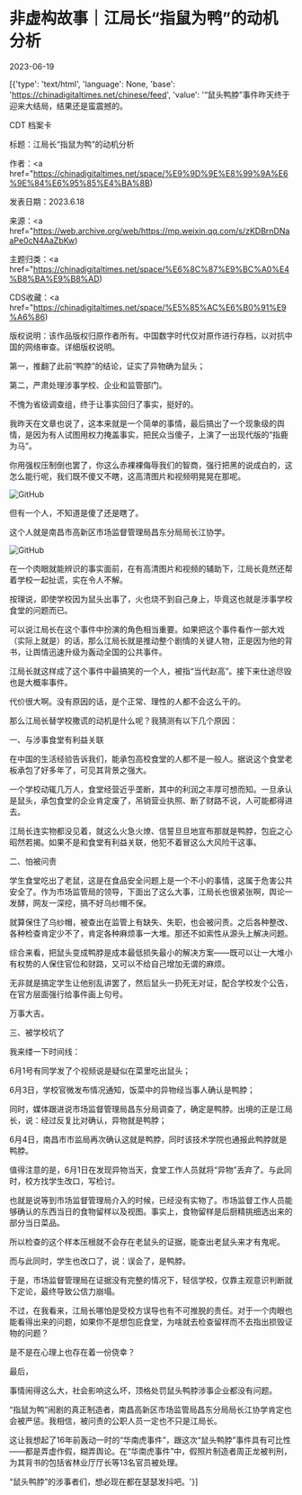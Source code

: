 # 非虚构故事｜江局长“指鼠为鸭”的动机分析

2023-06-19

[{'type': 'text/html', 'language': None, 'base': 'https://chinadigitaltimes.net/chinese/feed', 'value': '“鼠头鸭脖”事件昨天终于迎来大结局，结果还是蛮震撼的。



CDT 档案卡

标题：江局长“指鼠为鸭”的动机分析

作者：<a href="https://chinadigitaltimes.net/space/%E9%9D%9E%E8%99%9A%E6%9E%84%E6%95%85%E4%BA%8B)

发表日期：2023.6.18

来源：<a href="https://web.archive.org/web/https://mp.weixin.qq.com/s/zKDBrnDNaaPe0cN4AaZbKw)

主题归类：<a href="https://chinadigitaltimes.net/space/%E6%8C%87%E9%BC%A0%E4%B8%BA%E9%B8%AD)

CDS收藏：<a href="https://chinadigitaltimes.net/space/%E5%85%AC%E6%B0%91%E9%A6%86)

版权说明：该作品版权归原作者所有。中国数字时代仅对原作进行存档，以对抗中国的网络审查。详细版权说明。





第一，推翻了此前“鸭脖”的结论，证实了异物确为鼠头；

第二，严肃处理涉事学校、企业和监管部门。

不愧为省级调查组，终于让事实回归了事实，挺好的。

我昨天在文章也说了，这本来就是一个简单的事情，最后搞出了一个现象级的舆情，是因为有人试图用权力掩盖事实，把民众当傻子，上演了一出现代版的“指鹿为马”。

你用强权压制倒也罢了，你这么赤裸裸侮辱我们的智商，强行把黑的说成白的，这怎么能行呢，我们既不傻又不瞎，这高清图片和视频明晃晃在那呢。

![GitHub](https://chinadigitaltimes.net/chinese/files/2023/06/post-697349-649062fb54b06.png)

但有一个人，不知道是傻了还是瞎了。

这个人就是南昌市高新区市场监督管理局昌东分局局长江协学。

![GitHub](https://chinadigitaltimes.net/chinese/files/2023/06/post-697349-649063018f779.png)

在一个肉眼就能辨识的事实面前，在有高清图片和视频的辅助下，江局长竟然还帮着学校一起扯谎，实在令人不解。

按理说，即使学校因为鼠头出事了，火也烧不到自己身上，毕竟这也就是涉事学校食堂的问题而已。

可以说江局长在这个事件中扮演的角色相当重要。如果把这个事件看作一部大戏（实际上就是）的话，那么江局长就是推动整个剧情的关键人物，正是因为他的背书，让舆情迅速升级为轰动全国的公共事件。

江局长就这样成了这个事件中最搞笑的一个人，被指“当代赵高”。接下来仕途尽毁也是大概率事件。

代价很大啊。没有原因的话，是个正常、理性的人都不会这么干的。

那么江局长替学校撒谎的动机是什么呢？我猜测有以下几个原因：

一、与涉事食堂有利益关联

在中国的生活经验告诉我们，能承包高校食堂的人都不是一般人。据说这个食堂老板承包了好多年了，可见其背景之强大。

一个学校动辄几万人，食堂经营近乎垄断，其中的利润之丰厚可想而知。一旦承认是鼠头，承包食堂的企业肯定废了，吊销营业执照、断了财路不说，人可能都得进去。

江局长连实物都没见着，就这么火急火燎、信誓旦旦地宣布那就是鸭脖，包庇之心昭然若揭。如果不是和食堂有利益关联，他犯不着冒这么大风险干这事。

二、怕被问责

学生食堂吃出了老鼠，这是在食品安全问题上是一个不小的事情，这属于危害公共安全了。作为市场监管局的领导，下面出了这么大事，江局长也很紧张啊，舆论一发酵，网友一深挖，搞不好乌纱帽不保。

就算保住了乌纱帽，被查出在监管上有缺失、失职，也会被问责。之后各种整改、各种检查肯定少不了，肯定各种麻烦事一大堆。那还不如索性从源头上解决问题。

综合来看，把鼠头变成鸭脖是成本最低损失最小的解决方案——既可以让一大堆小有权势的人保住官位和财路，又可以不给自己增加无谓的麻烦。

无非就是搞定学生让他别乱讲罢了，然后鼠头一扔死无对证，配合学校发个公告，在官方层面强行给事件画上句号。

万事大吉。

三、被学校坑了

我来缕一下时间线：

6月1号有同学发了个视频说是疑似在菜里吃出鼠头；

6月3日，学校官微发布情况通知，饭菜中的异物经当事人确认是鸭脖；

同时，媒体跟进说市场监督管理局昌东分局调查了，确定是鸭脖。出境的正是江局长，说：经过反复比对确认，异物就是鸭脖；

6月4日，南昌市市监局再次确认这就是鸭脖，同时该技术学院也通报此鸭脖就是鸭脖。

值得注意的是，6月1日在发现异物当天，食堂工作人员就将“异物”丢弃了。与此同时，校方找学生改口，写检讨。

也就是说等到市场监督管理局介入的时候，已经没有实物了。市场监督工作人员能够确认的东西当日的食物留样以及视图。事实上，食物留样是后厨精挑细选出来的部分当日菜品。

所以检查的这个样本压根就不会存在老鼠头的证据，能查出老鼠头来才有鬼呢。

而与此同时，学生也改口了，说：误会了，是鸭脖。

于是，市场监督管理局在证据没有完整的情况下，轻信学校，仅靠主观意识判断就下定论，最终导致公信力崩塌。

不过，在我看来，江局长哪怕是受校方误导也有不可推脱的责任。对于一个肉眼也能看得出来的问题，如果你不是想包庇食堂，为啥就去检查留样而不去指出损毁证物的问题？

是不是在心理上也存在着一份侥幸？

最后，

事情闹得这么大，社会影响这么坏，顶格处罚鼠头鸭脖涉事企业都没有问题。

“指鼠为鸭”闹剧的真正制造者，南昌高新区市场监管局昌东分局局长江协学肯定也会被严惩。我相信，被问责的公职人员一定也不只是江局长。

这让我想起了16年前轰动一时的“华南虎事件”，跟这次“鼠头鸭脖”事件具有可比性——都是弄虚作假，糊弄舆论。在“华南虎事件”中，假照片制造者周正龙被判刑，为其背书的包括省林业厅厅长等13名官员被处理。

“鼠头鸭脖”的涉事者们，想必现在都在瑟瑟发抖吧。'}]